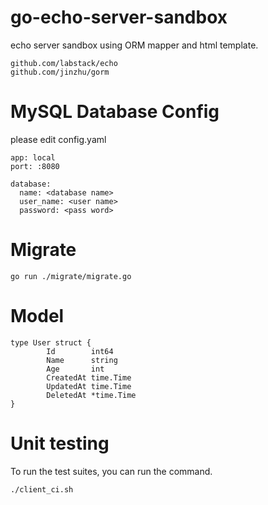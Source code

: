 # go-echo-server-sandbox
echo server sandbox using ORM mapper and html template.


```
github.com/labstack/echo
github.com/jinzhu/gorm
```

# MySQL Database Config
please edit config.yaml

```
app: local
port: :8080

database:
  name: <database name>
  user_name: <user name>
  password: <pass word>
```

# Migrate
```
go run ./migrate/migrate.go
```

# Model
```
type User struct {
		Id        int64
		Name      string
		Age       int
		CreatedAt time.Time
		UpdatedAt time.Time
		DeletedAt *time.Time
}
```

# Unit testing
To run the  test suites, you can run the command.

```
./client_ci.sh
```
